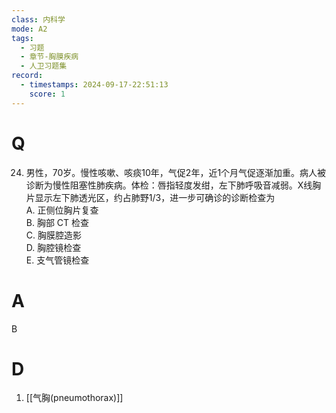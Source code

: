 ```yaml
---
class: 内科学
mode: A2
tags:
  - 习题
  - 章节-胸膜疾病
  - 人卫习题集
record:
  - timestamps: 2024-09-17-22:51:13
    score: 1
---
```


# Q
24. 男性，70岁。慢性咳嗽、咳痰10年，气促2年，近1个月气促逐渐加重。病人被诊断为慢性阻塞性肺疾病。体检：唇指轻度发绀，左下肺呼吸音减弱。X线胸片显示左下肺透光区，约占肺野1/3，进一步可确诊的诊断检查为  
A. 正侧位胸片复查  
B. 胸部 CT 检查  
C. 胸膜腔造影  
D. 胸腔镜检查  
E. 支气管镜检查  
# A
B
# D
1. [[气胸(pneumothorax)]]